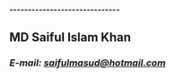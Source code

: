 **------------------------------**

## MD Saiful Islam Khan
### _E-mail: [saifulmasud@hotmail.com](mailto:saifulmasud@hotmail.com)_ ###

